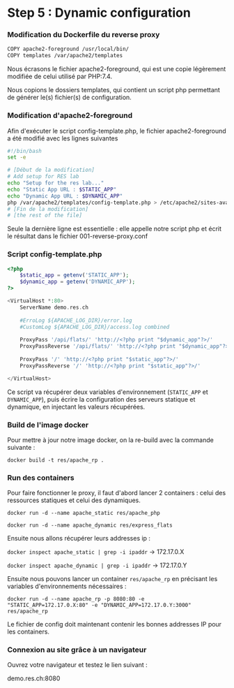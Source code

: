 # Step 5 : Dynamic configuration

### Modification du Dockerfile du reverse proxy 

```bash
COPY apache2-foreground /usr/local/bin/
COPY templates /var/apache2/templates
```

Nous écrasons le fichier apache2-foreground, qui est une copie légèrement modifiée de celui utilisé par PHP:7.4.

Nous copions le dossiers templates, qui contient un script php permettant de générer le(s) fichier(s) de configuration.

### Modification d'apache2-foreground

Afin d'exécuter le script config-template.php, le fichier apache2-foreground a été modifié avec les lignes suivantes

```bash
#!/bin/bash
set -e

# [Début de la modification]
# Add setup for RES lab
echo "Setup for the res lab..."
echo "Static App URL : $STATIC_APP"
echo "Dynamic App URL : $DYNAMIC_APP"
php /var/apache2/templates/config-template.php > /etc/apache2/sites-available/001-reverse-proxy.conf
# [Fin de la modification]
# [the rest of the file]

```

Seule la dernière ligne est essentielle : elle appelle notre script php et écrit le résultat dans le fichier 001-reverse-proxy.conf

### Script config-template.php

```php
<?php
	$static_app = getenv('STATIC_APP');
	$dynamic_app = getenv('DYNAMIC_APP');
?>

<VirtualHost *:80>
	ServerName demo.res.ch
	
	#ErroLog ${APACHE_LOG_DIR}/error.log
	#CustomLog ${APACHE_LOG_DIR}/access.log combined
	
	ProxyPass '/api/flats/' 'http://<?php print "$dynamic_app"?>/'
	ProxyPassReverse '/api/flats/' 'http://<?php print "$dynamic_app"?>/'
	
	ProxyPass '/' 'http://<?php print "$static_app"?>/'
	ProxyPassReverse '/' 'http://<?php print "$static_app"?>/'

</VirtualHost>
```

Ce script va récupérer deux variables d'environnement (`STATIC_APP` et `DYNAMIC_APP`), puis écrire la configuration des serveurs statique et dynamique, en injectant les valeurs récupérées.

### Build de l'image docker

Pour mettre à jour notre image docker, on la re-build avec la commande suivante :

 `docker build -t res/apache_rp .`

### Run des containers

Pour faire fonctionner le proxy, il faut d'abord lancer 2 containers : celui des ressources statiques et celui des dynamiques.

`docker run -d --name apache_static res/apache_php`

`docker run -d --name apache_dynamic res/express_flats`

Ensuite nous allons récupérer leurs addresses ip :

`docker inspect apache_static | grep -i ipaddr` -> 172.17.0.X

`docker inspect apache_dynamic | grep -i ipaddr` -> 172.17.0.Y

Ensuite nous pouvons lancer un container `res/apache_rp` en précisant les variables d'environnements nécessaires :

`docker run -d --name apache_rp -p 8080:80 -e "STATIC_APP=172.17.0.X:80" -e "DYNAMIC_APP=172.17.0.Y:3000" res/apache_rp`

Le fichier de config doit maintenant contenir les bonnes addresses IP pour les containers.

### Connexion au site grâce à un navigateur

Ouvrez votre navigateur et testez le lien suivant : 

demo.res.ch:8080 
